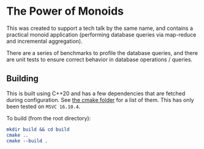 # The Power of Monoids

This was created to support a tech talk by the same name, and contains a practical monoid application (performing database queries via map-reduce and incremental aggregation).

There are a series of benchmarks to profile the database queries, and there are unit tests to ensure correct behavior in database operations / queries.

## Building

This is built using C++20 and has a few dependencies that are fetched during configuration. See [the cmake folder](cmake) for a list of them. This has only been tested on `MSVC 16.10.4`.

To build (from the root directory):

```cmake
mkdir build && cd build
cmake ..
cmake --build .
```
